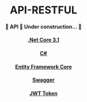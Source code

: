 <h1 align="center">API-RESTFUL</h1>
<h4 align="center"> 
	🚧 API 🚀 Under construction...  🚧
</h4>
<h4 align="center">
	<a href="https://dotnet.microsoft.com/download/dotnet/3.1">.Net Core 3.1</a>
</h4>
<h4 align="center">
	<a href="https://www.microsoft.com/pt-br/p/csharp/9n4w6bhc0hml#activetab=pivot:overviewtab">C#</a>
</h4>
<h4 align="center">
	<a href="https://www.nuget.org/packages/Microsoft.EntityFrameworkCore/">Entity Framework Core</a>
</h4>
<h4 align="center">
	<a href="https://docs.microsoft.com/pt-br/aspnet/core/tutorials/web-api-help-pages-using-swagger?view=aspnetcore-5.0">Swagger</a>
</h4>
<h4 align="center">
	<a href="https://jwt.io/">JWT Token</a>
</h4>

